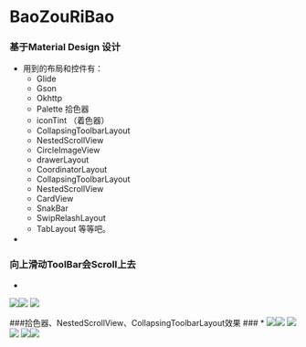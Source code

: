 # BaoZouRiBao

### 基于Material Design 设计

* 用到的布局和控件有：
	* Glide
	* Gson
	* Okhttp
	* Palette  拾色器
	* iconTint （着色器）
	* CollapsingToolbarLayout
	* NestedScrollView
	* CircleImageView
	* drawerLayout
	* CoordinatorLayout 
	* CollapsingToolbarLayout
	* NestedScrollView
	* CardView
	* SnakBar
	* SwipRelashLayout
	* TabLayout    等等吧。
* 
### 向上滑动ToolBar会Scroll上去 ###
* 
![](http://i.imgur.com/ZPxrixM.png)![](http://i.imgur.com/bejmCca.png)
![](http://i.imgur.com/BdoW7Zw.png)

###拾色器、NestedScrollView、CollapsingToolbarLayout效果 ###
* 
![](http://i.imgur.com/8FYVyTk.png)![](http://i.imgur.com/GRqvWyY.png)
![](http://i.imgur.com/YmHwjDY.png)![](http://i.imgur.com/XyQIMAO.png)
![](http://i.imgur.com/d7AvFr2.png)![](http://i.imgur.com/qenICaP.png)

	




